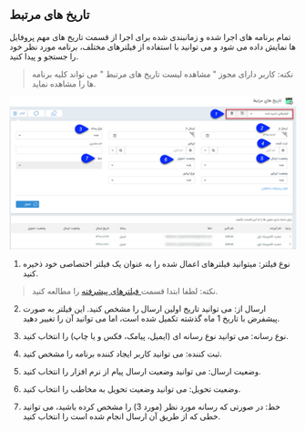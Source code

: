 ## تاریخ های مرتبط

 تمام برنامه های اجرا شده و زمانبندی شده برای اجرا از قسمت تاریخ های مهم پروفایل ها نمایش داده می شود و می توانید با استفاده از فیلترهای مختلف، برنامه مورد نظر خود را جستجو و پیدا کنید.

> نکته: کاربر دارای مجوز " مشاهده لیست تاریخ های مرتبط " می تواند کلیه برنامه ها را مشاهده نماید.

![](NotificationDates.jpg)


1. نوع فیلتر: میتوانید فیلترهای اعمال شده را به عنوان یک فیلتر اختصاصی خود ذخیره کنید.

> نکته: لطفا ابتدا قسمت[  فیلترهای پیشرفته](https://github.com/1stco/PayamGostarDocs/blob/master/help%202.5.4/Customer-relationship-management/Advanced-filter/Advanced-filter.md) را مطالعه کنید.


2. ارسال از: می توانید تاریخ اولین ارسال را مشخص کنید. این فیلتر به صورت پیشفرض با تاریخ 1 ماه گذشته تکمیل شده است، اما می توانید آن را تغییر دهید.

3. نوع رسانه: می توانید نوع رسانه ای (ایمیل، پیامک، فکس و یا چاپ) را انتخاب کنید. 

4. ثبت کننده: می توانید کاربر ایجاد کننده برنامه را مشخص کنید.

5. وضعیت ارسال: می توانید وضعیت ارسال پیام از نرم افزار را انتخاب کنید.

6. وضعیت تحویل: می توانید وضعیت تحویل به مخاطب را انتخاب کنید.

7. خط: در صورتی که رسانه مورد نظر (مورد 3) را مشخص کرده باشید، می توانید خطی که از طریق آن ارسال انجام شده است را انتخاب کنید. 